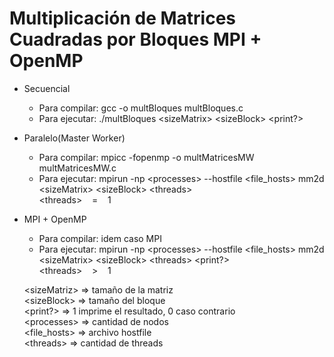 # Multiplicación de Matrices Cuadradas por Bloques MPI + OpenMP

* Secuencial
  * Para compilar: gcc -o multBloques multBloques.c
  * Para ejecutar: ./multBloques &lt;sizeMatrix&gt; &lt;sizeBlock&gt; &lt;print?&gt;
  
* Paralelo(Master Worker)
  * Para compilar: mpicc -fopenmp -o multMatricesMW multMatricesMW.c
  * Para ejecutar: mpirun -np &lt;processes&gt; --hostfile &lt;file_hosts&gt; mm2d &lt;sizeMatrix&gt; &lt;sizeBlock&gt; &lt;threads&gt;
                  <br/>  &lt;threads&gt; &nbsp;&nbsp;  =  &nbsp;&nbsp; 1
  
* MPI + OpenMP
  * Para compilar: idem caso MPI
  * Para ejecutar: mpirun -np &lt;processes&gt; --hostfile &lt;file_hosts&gt; mm2d &lt;sizeMatrix&gt; &lt;sizeBlock&gt; &lt;threads&gt; &lt;print?&gt;
                    <br/> &lt;threads&gt; &nbsp;&nbsp; > &nbsp;&nbsp; 1
                    
 
  &lt;sizeMatriz&gt; => tamaño de la matriz <br/>
  &lt;sizeBlock&gt; => tamaño del bloque <br/>
  &lt;print?&gt; => 1 imprime el resultado, 0 caso contrario <br/>
  &lt;processes&gt; => cantidad de nodos <br/>
  &lt;file_hosts&gt; => archivo hostfile <br/>
  &lt;threads&gt; =>  cantidad de threads <br/>
